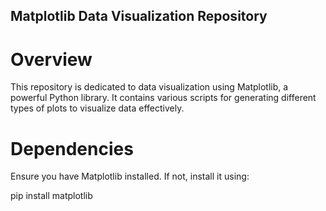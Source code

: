 ## Matplotlib Data Visualization Repository

# Overview

This repository is dedicated to data visualization using Matplotlib, a powerful Python library. It contains various scripts for generating different types of plots to visualize data effectively.

# Dependencies
Ensure you have Matplotlib installed. If not, install it using:


pip install matplotlib
